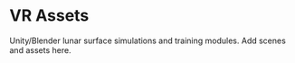 # VR Assets
Unity/Blender lunar surface simulations and training modules. Add scenes and assets here.
